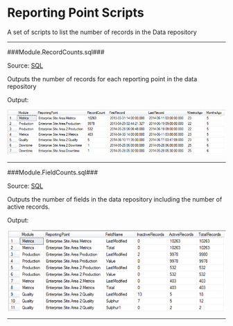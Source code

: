 Reporting Point Scripts
===

A set of scripts to list the number of records in the Data repository 

----------

###Module.RecordCounts.sql###

Source: [SQL](Module.RecordCounts.sql)

Outputs the number of records for each reporting point in the data repository

Output:

![SQL Output](../../images/reportingpoint/Module.RecordCounts.png)

----------

###Module.FieldCounts.sql###

Source: [SQL](Module.FieldCounts.sql)

Outputs the number of fields in the data repository including the number of active records.

Output:

![SQL Output](../../images/reportingpoint/Module.FieldCounts.png)

----------

